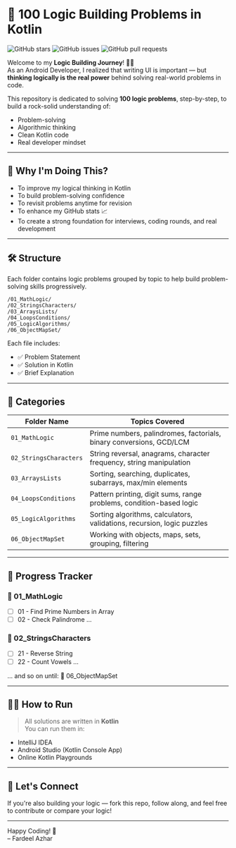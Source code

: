 # 🧠 100 Logic Building Problems in Kotlin

![GitHub stars](https://img.shields.io/github/stars/ChFardeelAzhar/100-Logic-Problems)
![GitHub issues](https://img.shields.io/github/issues/ChFardeelAzhar/100-Logic-Problems)
![GitHub pull requests](https://img.shields.io/github/issues-pr/ChFardeelAzhar/100-Logic-Problems)

Welcome to my **Logic Building Journey**! 👨‍💻  
As an Android Developer, I realized that writing UI is important — but **thinking logically is the real power** behind solving real-world problems in code.

This repository is dedicated to solving **100 logic problems**, step-by-step, to build a rock-solid understanding of:
- Problem-solving
- Algorithmic thinking
- Clean Kotlin code
- Real developer mindset

---

## 🚀 Why I'm Doing This?

- To improve my logical thinking in Kotlin
- To build problem-solving confidence
- To revisit problems anytime for revision
- To enhance my GitHub stats 📈
- To create a strong foundation for interviews, coding rounds, and real development

---

## 🛠 Structure

Each folder contains logic problems grouped by topic to help build problem-solving skills progressively.

```
/01_MathLogic/
/02_StringsCharacters/
/03_ArraysLists/
/04_LoopsConditions/
/05_LogicAlgorithms/
/06_ObjectMapSet/
```


Each file includes:
- ✅ Problem Statement
- ✅ Solution in Kotlin
- ✅ Brief Explanation

---

## 🧩 Categories

| Folder Name | Topics Covered |
|-------------|----------------|
| `01_MathLogic`         | Prime numbers, palindromes, factorials, binary conversions, GCD/LCM |
| `02_StringsCharacters` | String reversal, anagrams, character frequency, string manipulation |
| `03_ArraysLists`       | Sorting, searching, duplicates, subarrays, max/min elements |
| `04_LoopsConditions`   | Pattern printing, digit sums, range problems, condition-based logic |
| `05_LogicAlgorithms`   | Sorting algorithms, calculators, validations, recursion, logic puzzles |
| `06_ObjectMapSet`      | Working with objects, maps, sets, grouping, filtering |


---

## 📘 Progress Tracker

### 📂 01_MathLogic
- [ ] 01 - Find Prime Numbers in Array
- [ ] 02 - Check Palindrome
...

### 📂 02_StringsCharacters
- [ ] 21 - Reverse String
- [ ] 22 - Count Vowels
...

... and so on until:
📂 06_ObjectMapSet


---

## 🧑‍💻 How to Run

> All solutions are written in **Kotlin**  
> You can run them in:
- IntelliJ IDEA
- Android Studio (Kotlin Console App)
- Online Kotlin Playgrounds

---

## 🙌 Let's Connect

If you're also building your logic — fork this repo, follow along, and feel free to contribute or compare your logic!

---

Happy Coding! 🚀  
– Fardeel Azhar



